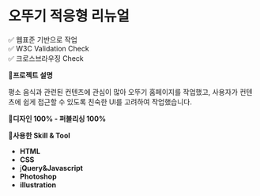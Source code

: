 # 오뚜기 적응형 리뉴얼

✅ 웹표준 기반으로 작업<br>
✅ W3C Validation Check<br>
✅ 크로스브라우징 Check<br>

📝**프로젝트 설명**

평소 음식과 관련된 컨텐츠에 관심이 많아 오뚜기 홈페이지를 작업했고, 사용자가 컨텐츠에 쉽게 접근할 수 있도록 친숙한 UI를 고려하여 작업했습니다.

📝**디자인 100% - 퍼블리싱 100%**

📝**사용한 Skill & Tool**

- **HTML**
- **CSS**
- j**Query&Javascript**
- **Photoshop**
- **illustration**
